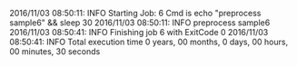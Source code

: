 2016/11/03 08:50:11: INFO Starting Job: 6 
Cmd is echo "preprocess sample6" && sleep 30
 2016/11/03 08:50:11: INFO preprocess sample6
 2016/11/03 08:50:41: INFO Finishing job 6 with ExitCode 0
 2016/11/03 08:50:41: INFO Total execution time 0 years, 00 months, 0 days, 00 hours, 00 minutes, 30 seconds
 